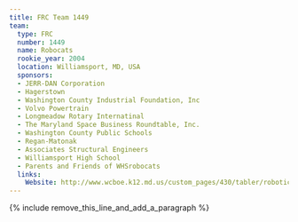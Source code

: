 ```yaml
---
title: FRC Team 1449
team:
  type: FRC
  number: 1449
  name: Robocats
  rookie_year: 2004
  location: Williamsport, MD, USA
  sponsors:
  - JERR-DAN Corporation
  - Hagerstown
  - Washington County Industrial Foundation, Inc
  - Volvo Powertrain
  - Longmeadow Rotary Internatinal
  - The Maryland Space Business Roundtable, Inc.
  - Washington County Public Schools
  - Regan-Matonak
  - Associates Structural Engineers
  - Williamsport High School
  - Parents and Friends of WHSrobocats
  links:
    Website: http://www.wcboe.k12.md.us/custom_pages/430/tabler/robotics06/index.htm
---
```


{% include remove_this_line_and_add_a_paragraph %}